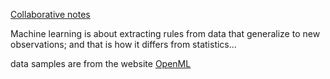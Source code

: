 [Collaborative notes](https://hackmd.io/8DiiApNUQCeYiTEFrVWsmg)

Machine learning is about extracting rules from data that generalize to new observations; and that is how it differs from statistics...

data samples are from the website [OpenML](https://www.openml.org/search?type=data&sort=runs&id=1590&status=active)